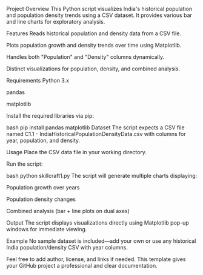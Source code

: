 Project Overview
This Python script visualizes India's historical population and population density trends using a CSV dataset. It provides various bar and line charts for exploratory analysis.

Features
Reads historical population and density data from a CSV file.​

Plots population growth and density trends over time using Matplotlib.​

Handles both "Population" and "Density" columns dynamically.​

Distinct visualizations for population, density, and combined analysis.​

Requirements
Python 3.x

pandas

matplotlib

Install the required libraries via pip:

bash
pip install pandas matplotlib
Dataset
The script expects a CSV file named C1.1 - IndiaHistoricalPopulationDensityData.csv with columns for year, population, and density.​

Usage
Place the CSV data file in your working directory.

Run the script:

bash
python skillcraft1.py
The script will generate multiple charts displaying:

Population growth over years

Population density changes

Combined analysis (bar + line plots on dual axes)​

Output
The script displays visualizations directly using Matplotlib pop-up windows for immediate viewing.​

Example
No sample dataset is included—add your own or use any historical India population/density CSV with year columns.​

Feel free to add author, license, and links if needed. This template gives your GitHub project a professional and clear documentation.
